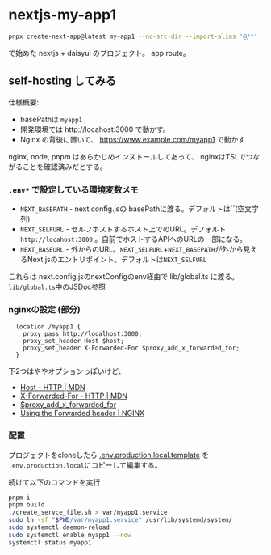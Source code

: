 # nextjs-my-app1

```bash
pnpx create-next-app@latest my-app1 --no-src-dir --import-alias '@/*' --ts --tailwind --eslint --app --use-pnpm
```

で始めた nextjs + daisyui のプロジェクト。 app route。

## self-hosting してみる

仕様概要:

- basePathは `myapp1`
- 開発環境では http://locahost:3000 で動かす。
- Nginx の背後に置いて、 https://www.example.com/myapp1 で動かす

nginx, node, pnpm はあらかじめインストールしてあって、
nginxはTSLでつながることを確認済みだとする。

### `.env*` で設定している環境変数メモ

- `NEXT_BASEPATH` - next.config.jsの basePathに渡る。デフォルトは``(空文字列)
- `NEXT_SELFURL` - セルフホストするホスト上でのURL。デフォルト`http://locahost:3000` 。自前でホストするAPIへのURLの一部になる。
- `NEXT_BASEURL` - 外からのURL。`NEXT_SELFURL`+`NEXT_BASEPATH`が外から見えるNext.jsのエントリポイント。デフォルトは`NEXT_SELFURL`

これらは next.config.jsのnextConfigのenv経由で lib/global.ts に渡る。`lib/global.ts`中のJSDoc参照

### nginxの設定 (部分)

```config
  location /myapp1 {
    proxy_pass http://localhost:3000;
    proxy_set_header Host $host;
    proxy_set_header X-Forwarded-For $proxy_add_x_forwarded_for;
  }
```

下2つはややオプションっぽいけど、

- [Host \- HTTP \| MDN](https://developer.mozilla.org/ja/docs/Web/HTTP/Headers/Host)
- [X-Forwarded-For - HTTP | MDN](https://developer.mozilla.org/ja/docs/Web/HTTP/Headers/X-Forwarded-For)
- [$proxy_add_x_forwarded_for](https://nginx.org/en/docs/http/ngx_http_proxy_module.html#var_proxy_add_x_forwarded_for)
- [Using the Forwarded header | NGINX](https://www.nginx.com/resources/wiki/start/topics/examples/forwarded/)

### 配置

プロジェクトをcloneしたら
[.env.production.local.template](.env.production.local.template) を `.env.production.local`にコピーして編集する。

続けて以下のコマンドを実行

```bash
pnpm i
pnpm build
./create_servce_file.sh > var/myapp1.service
sudo ln -sf "$PWD/var/myapp1.service" /usr/lib/systemd/system/
sudo systemctl daemon-reload
sudo systemctl enable myapp1 --now
systemctl status myapp1
```
